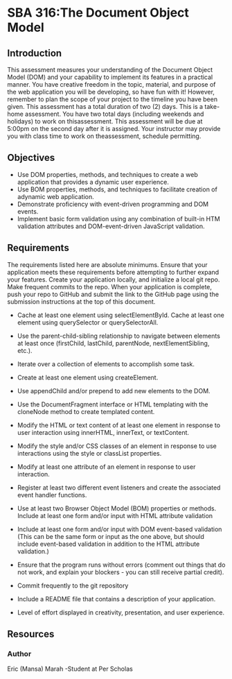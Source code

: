# SBA 316:The Document Object Model

## Introduction

This assessment measures your understanding of the Document Object Model (DOM) and your capability to implement its features in a practical manner. You have creative freedom in the topic, material, and purpose of the web application you will be developing, so have fun with it! However, remember to plan the scope of your project to the timeline you have been given.
This assessment has a total duration of two (2) days. This is a take-home assessment.
You have two total days (including weekends and holidays) to work on thisassessment. This assessment will be due at 5:00pm on the second day after it is assigned. Your instructor may provide you with class time to work on theassessment, schedule permitting.

## Objectives

* Use DOM properties, methods, and techniques to create a web application that provides a dynamic user experience.
* Use BOM properties, methods, and techniques to facilitate creation of adynamic web application.
* Demonstrate proficiency with event-driven programming and DOM events.
* Implement basic form validation using any combination of built-in HTM validation attributes and DOM-event-driven JavaScript validation.

## Requirements

The requirements listed here are absolute minimums. Ensure that your application meets these requirements before attempting to further expand your features.
Create your application locally, and initialize a local git repo. Make frequent commits to the repo. When your application is complete, push your repo to GitHub and submit the link to the GitHub page using the submission instructions at the top of this document.

- Cache at least one element using selectElementById.
  Cache at least one element using querySelector or querySelectorAll.

- Use the parent-child-sibling relationship to navigate between elements at least once (firstChild, lastChild, parentNode, nextElementSibling, etc.).

- Iterate over a collection of elements to accomplish some task.

- Create at least one element using createElement.

- Use appendChild and/or prepend to add new elements to the DOM.

- Use the DocumentFragment interface or HTML templating with the
    cloneNode method to create templated content.

- Modify the HTML or text content of at least one element in response to user interaction using innerHTML, innerText, or textContent.

- Modify the style and/or CSS classes of an element in response to use interactions using the style or classList properties.

- Modify at least one attribute of an element in response to user interaction.

- Register at least two different event listeners and create the associated event handler functions.

- Use at least two Browser Object Model (BOM) properties or methods.
  Include at least one form and/or input with HTML attribute validation

- Include at least one form and/or input with DOM event-based validation (This can be the same form or input as the one above, but should include event-based validation in addition to the HTML attribute validation.)

- Ensure that the program runs without errors (comment out things that do not work, and explain your blockers - you can still receive partial credit).

- Commit frequently to the git repository
- Include a README file that contains a description of your application.

- Level of effort displayed in creativity, presentation, and user experience.

## Resources

### Author

Eric (Mansa) Marah -Student at Per Scholas

